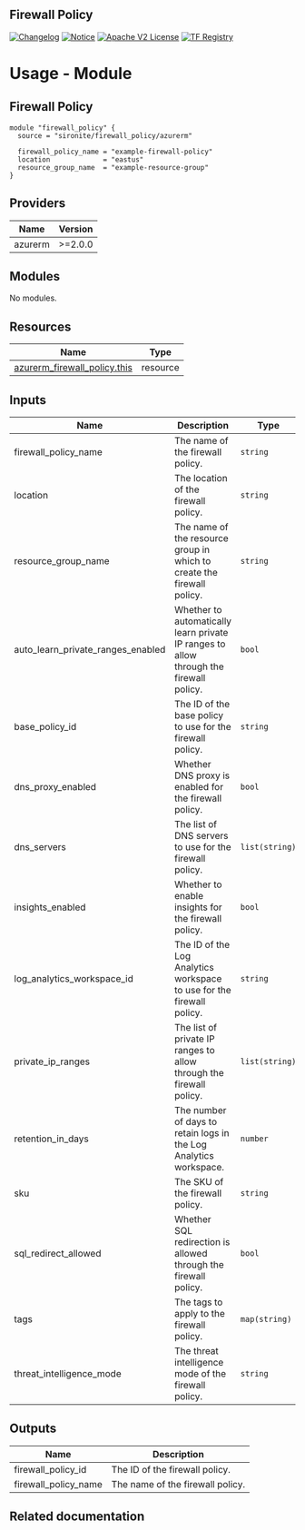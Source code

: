 <!-- BEGIN_TF_DOCS -->
 ## Firewall Policy
[![Changelog](https://img.shields.io/badge/changelog-release-green.svg)](https://github.com/sironite/terraform-azurerm-firewall_policy/releases/latest) [![Notice](https://img.shields.io/badge/notice-copyright-yellow.svg)](NOTICE) [![Apache V2 License](https://img.shields.io/badge/license-Apache%20V2-orange.svg)](LICENSE) [![TF Registry](https://img.shields.io/badge/terraform-registry-blue.svg)](https://registry.terraform.io/providers/hashicorp/Azurerm/latest/docs/resources/firewall_policy)

# Usage - Module

## Firewall Policy

```hcl
module "firewall_policy" {
  source = "sironite/firewall_policy/azurerm"

  firewall_policy_name = "example-firewall-policy"
  location             = "eastus"
  resource_group_name  = "example-resource-group"
}
```

## Providers

| Name | Version |
|------|---------|
| azurerm | >=2.0.0 |

## Modules

No modules.

## Resources

| Name | Type |
|------|------|
| [azurerm_firewall_policy.this](https://registry.terraform.io/providers/hashicorp/azurerm/latest/docs/resources/firewall_policy) | resource |

## Inputs

| Name | Description | Type | Required |
|------|-------------|------|:--------:|
| firewall\_policy\_name | The name of the firewall policy. | `string` | yes |
| location | The location of the firewall policy. | `string` | yes |
| resource\_group\_name | The name of the resource group in which to create the firewall policy. | `string` | yes |
| auto\_learn\_private\_ranges\_enabled | Whether to automatically learn private IP ranges to allow through the firewall policy. | `bool` | no |
| base\_policy\_id | The ID of the base policy to use for the firewall policy. | `string` | no |
| dns\_proxy\_enabled | Whether DNS proxy is enabled for the firewall policy. | `bool` | no |
| dns\_servers | The list of DNS servers to use for the firewall policy. | `list(string)` | no |
| insights\_enabled | Whether to enable insights for the firewall policy. | `bool` | no |
| log\_analytics\_workspace\_id | The ID of the Log Analytics workspace to use for the firewall policy. | `string` | no |
| private\_ip\_ranges | The list of private IP ranges to allow through the firewall policy. | `list(string)` | no |
| retention\_in\_days | The number of days to retain logs in the Log Analytics workspace. | `number` | no |
| sku | The SKU of the firewall policy. | `string` | no |
| sql\_redirect\_allowed | Whether SQL redirection is allowed through the firewall policy. | `bool` | no |
| tags | The tags to apply to the firewall policy. | `map(string)` | no |
| threat\_intelligence\_mode | The threat intelligence mode of the firewall policy. | `string` | no |

## Outputs

| Name | Description |
|------|-------------|
| firewall\_policy\_id | The ID of the firewall policy. |
| firewall\_policy\_name | The name of the firewall policy. |

## Related documentation
<!-- END_TF_DOCS -->